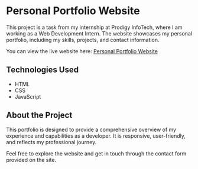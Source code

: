 # Personal Portfolio Website

This project is a task from my internship at Prodigy InfoTech, where I am working as a Web Development Intern. The website showcases my personal portfolio, including my skills, projects, and contact information.

You can view the live website here: [Personal Portfolio Website](https://lambent-torte-c95929.netlify.app/#)

## Technologies Used
- HTML
- CSS
- JavaScript

## About the Project
This portfolio is designed to provide a comprehensive overview of my experience and capabilities as a developer. It is responsive, user-friendly, and reflects my professional journey.

Feel free to explore the website and get in touch through the contact form provided on the site.
